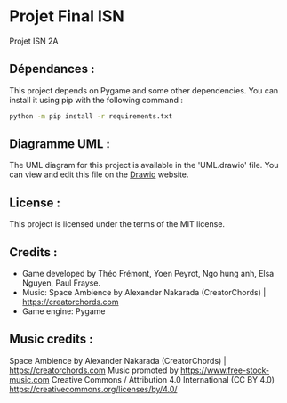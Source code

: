 # Projet Final ISN
Projet ISN 2A

## Dépendances :

This project depends on Pygame and some other dependencies. You can install it using pip with the following command :
```bash
python -m pip install -r requirements.txt
```

## Diagramme UML :

The UML diagram for this project is available in the 'UML.drawio' file. You can view and edit this file on
the [Drawio](https://app.diagrams.net/) website.

## License :

This project is licensed under the terms of the MIT license.

## Credits :

- Game developed by Théo Frémont, Yoen Peyrot, Ngo hung anh, Elsa Nguyen, Paul Frayse.
- Music: Space Ambience by Alexander Nakarada (CreatorChords) | https://creatorchords.com
- Game engine: Pygame

## Music credits :

Space Ambience by Alexander Nakarada (CreatorChords) | https://creatorchords.com
Music promoted by https://www.free-stock-music.com
Creative Commons / Attribution 4.0 International (CC BY 4.0)
https://creativecommons.org/licenses/by/4.0/
